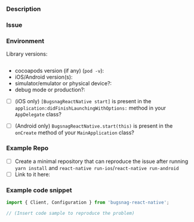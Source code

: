 ### Description
<!-- A quick description of what you're trying to accomplish -->

### Issue
<!--
  What went wrong? (If this issue is a general question or a proposed change,
  feel free to delete this and subsequent sections.
-->

### Environment

Library versions:

<!--
  Paste the output of this command into the code block below (use `npm ls`
  instead of `yarn list` if you are using npm):
    yarn list react-native bugsnag-react-native react-native-code-push
-->
```shell

```

- cocoapods version (if any) (`pod -v`):
- iOS/Android version(s):
- simulator/emulator or physical device?:
- debug mode or production?:

- [ ] (iOS only) `[BugsnagReactNative start]` is present in the
  `application:didFinishLaunchingWithOptions:` method in your `AppDelegate`
  class?
- [ ] (Android only) `BugsnagReactNative.start(this)` is present in the
  `onCreate` method of your `MainApplication` class?


<!--
  Below are a few approaches you might take to communicate the issue, in
  descending order of awesomeness. Please choose one and feel free to delete
  the others from this template.
-->
### Example Repo

- [ ] Create a minimal repository that can reproduce the issue after running
  `yarn install` and `react-native run-ios`/`react-native run-android`
- [ ] Link to it here:

### Example code snippet

```js
import { Client, Configuration } from 'bugsnag-react-native';

// (Insert code sample to reproduce the problem)
```

<!-- Error messages, if any -->
```

```
